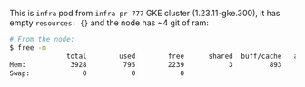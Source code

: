 This is `infra` pod from `infra-pr-777` GKE cluster (1.23.11-gke.300), it has empty `resources: {}` and the node has ~4 git of ram:

```bash
# From the node:
$ free -m
              total        used        free      shared  buff/cache   available
Mem:           3928         795        2239           3         893        2941
Swap:             0           0           0
```
